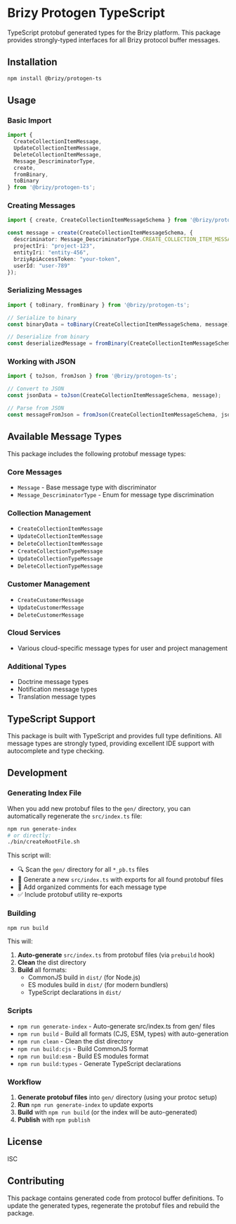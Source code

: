 # Brizy Protogen TypeScript

TypeScript protobuf generated types for the Brizy platform. This package provides strongly-typed interfaces for all Brizy protocol buffer messages.

## Installation

```bash
npm install @brizy/protogen-ts
```

## Usage

### Basic Import

```typescript
import { 
  CreateCollectionItemMessage,
  UpdateCollectionItemMessage,
  DeleteCollectionItemMessage,
  Message_DescriminatorType,
  create,
  fromBinary,
  toBinary 
} from '@brizy/protogen-ts';
```

### Creating Messages

```typescript
import { create, CreateCollectionItemMessageSchema } from '@brizy/protogen-ts';

const message = create(CreateCollectionItemMessageSchema, {
  descriminator: Message_DescriminatorType.CREATE_COLLECTION_ITEM_MESSAGE,
  projectIri: "project-123",
  entityIri: "entity-456",
  brziyApiAccessToken: "your-token",
  userId: "user-789"
});
```

### Serializing Messages

```typescript
import { toBinary, fromBinary } from '@brizy/protogen-ts';

// Serialize to binary
const binaryData = toBinary(CreateCollectionItemMessageSchema, message);

// Deserialize from binary
const deserializedMessage = fromBinary(CreateCollectionItemMessageSchema, binaryData);
```

### Working with JSON

```typescript
import { toJson, fromJson } from '@brizy/protogen-ts';

// Convert to JSON
const jsonData = toJson(CreateCollectionItemMessageSchema, message);

// Parse from JSON
const messageFromJson = fromJson(CreateCollectionItemMessageSchema, jsonData);
```

## Available Message Types

This package includes the following protobuf message types:

### Core Messages
- `Message` - Base message type with discriminator
- `Message_DescriminatorType` - Enum for message type discrimination

### Collection Management
- `CreateCollectionItemMessage`
- `UpdateCollectionItemMessage`
- `DeleteCollectionItemMessage`
- `CreateCollectionTypeMessage`
- `UpdateCollectionTypeMessage`
- `DeleteCollectionTypeMessage`

### Customer Management
- `CreateCustomerMessage`
- `UpdateCustomerMessage`
- `DeleteCustomerMessage`

### Cloud Services
- Various cloud-specific message types for user and project management

### Additional Types
- Doctrine message types
- Notification message types
- Translation message types

## TypeScript Support

This package is built with TypeScript and provides full type definitions. All message types are strongly typed, providing excellent IDE support with autocomplete and type checking.

## Development

### Generating Index File

When you add new protobuf files to the `gen/` directory, you can automatically regenerate the `src/index.ts` file:

```bash
npm run generate-index
# or directly:
./bin/createRootFile.sh
```

This script will:
- 🔍 Scan the `gen/` directory for all `*_pb.ts` files
- 📝 Generate a new `src/index.ts` with exports for all found protobuf files
- 🎨 Add organized comments for each message type
- ✅ Include protobuf utility re-exports

### Building

```bash
npm run build
```

This will:
1. **Auto-generate** `src/index.ts` from protobuf files (via `prebuild` hook)
2. **Clean** the dist directory
3. **Build** all formats:
   - CommonJS build in `dist/` (for Node.js)
   - ES modules build in `dist/` (for modern bundlers)  
   - TypeScript declarations in `dist/`

### Scripts

- `npm run generate-index` - Auto-generate src/index.ts from gen/ files
- `npm run build` - Build all formats (CJS, ESM, types) with auto-generation
- `npm run clean` - Clean the dist directory
- `npm run build:cjs` - Build CommonJS format
- `npm run build:esm` - Build ES modules format
- `npm run build:types` - Generate TypeScript declarations

### Workflow

1. **Generate protobuf files** into `gen/` directory (using your protoc setup)
2. **Run** `npm run generate-index` to update exports
3. **Build** with `npm run build` (or the index will be auto-generated)
4. **Publish** with `npm publish`

## License

ISC

## Contributing

This package contains generated code from protocol buffer definitions. To update the generated types, regenerate the protobuf files and rebuild the package.
